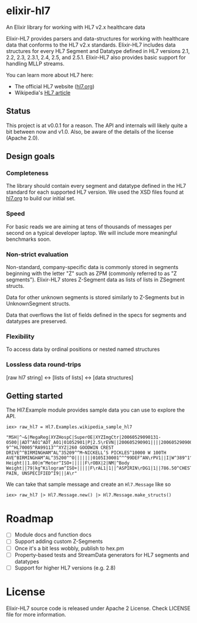 # elixir-hl7
An Elixir library for working with HL7 v2.x healthcare data 

Elixir-HL7 provides parsers and data-structures for working with healthcare data that conforms to the HL7 v2.x standards. Elixir-HL7 includes data structures for every HL7 Segment and Datatype defined in HL7 versions 2.1, 2.2, 2.3, 2.3.1, 2.4, 2.5, and 2.5.1. Elixir-HL7 also provides basic support for handling MLLP streams. 

You can learn more about HL7 here:
* The official HL7 website ([hl7.org](http://www.hl7.org/index.cfm))
* Wikipedia's [HL7 article](https://en.wikipedia.org/wiki/Health_Level_7) 

## Status

This project is at v0.0.1 for a reason. The API and internals will likely quite a bit between now and v1.0. Also, be aware of the details of the license (Apache 2.0). 

## Design goals

### Completeness

The library should contain every segment and datatype defined in the HL7 standard 
for each supported HL7 version. We used the XSD files found at [hl7.org](http://www.hl7.org/implement/standards/product_brief.cfm?product_id=214) to build our initial set. 

### Speed

For basic reads we are aiming at tens of thousands of messages per second on a typical developer laptop.
We will include more meaningful benchmarks soon.

### Non-strict evaluation

Non-standard, company-specific data is commonly stored in segments beginning with the letter "Z" such as ZPM (commonly referred to as "Z segments"). Elixir-HL7 stores Z-Segment data as lists of lists in ZSegment structs.

Data for other unknown segments is stored similarly to Z-Segments but in UnknownSegment structs.

Data that overflows the list of fields defined in the specs for segments and datatypes are preserved.

### Flexibility

To access data by ordinal positions or nested named structures 

### Lossless data round-trips

[raw hl7 string] <-> [lists of lists] <-> [data structures]

## Getting started

The Hl7.Example module provides sample data you can use to explore the API. 

```
iex> raw_hl7 = Hl7.Examples.wikipedia_sample_hl7

"MSH|^~&|MegaReg|XYZHospC|SuperOE|XYZImgCtr|20060529090131-0500||ADT^A01^ADT_A01|01052901|P|2.5\rEVN||200605290901||||200605290900\rPID|||56782445^^^UAReg^PI||KLEINSAMPLE^BARRY^Q^JR||19620910|M||2028-9^^HL70005^RA99113^^XYZ|260 GOODWIN CREST DRIVE^^BIRMINGHAM^AL^35209^^M~NICKELL’S PICKLES^10000 W 100TH AVE^BIRMINGHAM^AL^35200^^O|||||||0105I30001^^^99DEF^AN\rPV1||I|W^389^1^UABH^^^^3||||12345^MORGAN^REX^J^^^MD^0010^UAMC^L||67890^GRAINGER^LUCY^X^^^MD^0010^UAMC^L|MED|||||A0||13579^POTTER^SHERMAN^T^^^MD^0010^UAMC^L|||||||||||||||||||||||||||200605290900\rOBX|1|NM|^Body Height||1.80|m^Meter^ISO+|||||F\rOBX|2|NM|^Body Weight||79|kg^Kilogram^ISO+|||||F\rAL1|1||^ASPIRIN\rDG1|1||786.50^CHEST PAIN, UNSPECIFIED^I9|||A\r"
```

We can take that sample message and create an `Hl7.Message` like so

```
iex> raw_hl7 |> Hl7.Message.new() |> Hl7.Message.make_structs()
```

# Roadmap 
- [ ] Module docs and function docs
- [ ] Support adding custom Z-Segments
- [ ] Once it's a bit less wobbly, publish to hex.pm
- [ ] Property-based tests and StreamData generators for HL7 segments and datatypes
- [ ] Support for higher HL7 versions (e.g. 2.8)

# License

Elixir-HL7 source code is released under Apache 2 License. Check LICENSE file for more information.